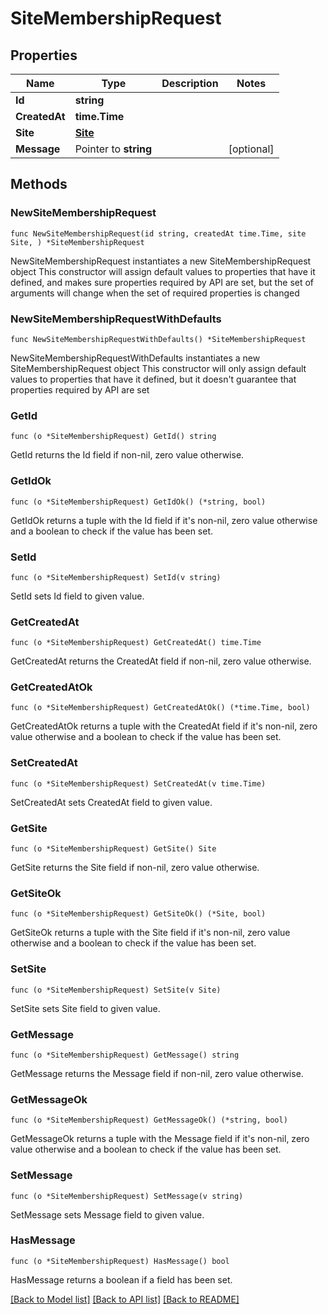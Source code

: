 # SiteMembershipRequest

## Properties

Name | Type | Description | Notes
------------ | ------------- | ------------- | -------------
**Id** | **string** |  | 
**CreatedAt** | **time.Time** |  | 
**Site** | [**Site**](Site.md) |  | 
**Message** | Pointer to **string** |  | [optional] 

## Methods

### NewSiteMembershipRequest

`func NewSiteMembershipRequest(id string, createdAt time.Time, site Site, ) *SiteMembershipRequest`

NewSiteMembershipRequest instantiates a new SiteMembershipRequest object
This constructor will assign default values to properties that have it defined,
and makes sure properties required by API are set, but the set of arguments
will change when the set of required properties is changed

### NewSiteMembershipRequestWithDefaults

`func NewSiteMembershipRequestWithDefaults() *SiteMembershipRequest`

NewSiteMembershipRequestWithDefaults instantiates a new SiteMembershipRequest object
This constructor will only assign default values to properties that have it defined,
but it doesn't guarantee that properties required by API are set

### GetId

`func (o *SiteMembershipRequest) GetId() string`

GetId returns the Id field if non-nil, zero value otherwise.

### GetIdOk

`func (o *SiteMembershipRequest) GetIdOk() (*string, bool)`

GetIdOk returns a tuple with the Id field if it's non-nil, zero value otherwise
and a boolean to check if the value has been set.

### SetId

`func (o *SiteMembershipRequest) SetId(v string)`

SetId sets Id field to given value.


### GetCreatedAt

`func (o *SiteMembershipRequest) GetCreatedAt() time.Time`

GetCreatedAt returns the CreatedAt field if non-nil, zero value otherwise.

### GetCreatedAtOk

`func (o *SiteMembershipRequest) GetCreatedAtOk() (*time.Time, bool)`

GetCreatedAtOk returns a tuple with the CreatedAt field if it's non-nil, zero value otherwise
and a boolean to check if the value has been set.

### SetCreatedAt

`func (o *SiteMembershipRequest) SetCreatedAt(v time.Time)`

SetCreatedAt sets CreatedAt field to given value.


### GetSite

`func (o *SiteMembershipRequest) GetSite() Site`

GetSite returns the Site field if non-nil, zero value otherwise.

### GetSiteOk

`func (o *SiteMembershipRequest) GetSiteOk() (*Site, bool)`

GetSiteOk returns a tuple with the Site field if it's non-nil, zero value otherwise
and a boolean to check if the value has been set.

### SetSite

`func (o *SiteMembershipRequest) SetSite(v Site)`

SetSite sets Site field to given value.


### GetMessage

`func (o *SiteMembershipRequest) GetMessage() string`

GetMessage returns the Message field if non-nil, zero value otherwise.

### GetMessageOk

`func (o *SiteMembershipRequest) GetMessageOk() (*string, bool)`

GetMessageOk returns a tuple with the Message field if it's non-nil, zero value otherwise
and a boolean to check if the value has been set.

### SetMessage

`func (o *SiteMembershipRequest) SetMessage(v string)`

SetMessage sets Message field to given value.

### HasMessage

`func (o *SiteMembershipRequest) HasMessage() bool`

HasMessage returns a boolean if a field has been set.


[[Back to Model list]](../README.md#documentation-for-models) [[Back to API list]](../README.md#documentation-for-api-endpoints) [[Back to README]](../README.md)


